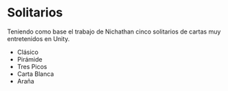 # Solitarios
Teniendo como base el trabajo de  Nichathan cinco solitarios de cartas muy entretenidos en Unity.
- Clásico
- Pirámide
- Tres Picos
- Carta Blanca
- Araña



  


 
  

